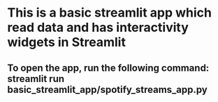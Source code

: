 # This is a basic streamlit app which read data and has interactivity widgets in Streamlit

## To open the app, run the following command: streamlit run basic_streamlit_app/spotify_streams_app.py
